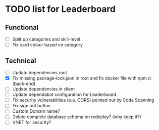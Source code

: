 # TODO list for Leaderboard

## Functional

- [ ] Split up categories and skill-level
- [ ] Fix card colour based on category

## Technical

- [ ] Update dependencies root
- [X] Fix missing package-lock.json in root and fix docker file with npm ci (back-end)
- [ ] Update dependencies in client
- [ ] Update dependabot configuration for Leaderboard
- [ ] Fix security vulnerabilities (o.a. CORS) pointed out by Code Scanning
- [ ] Fix sign out button
- [ ] Custom Domain name?
- [ ] Delete complete database schema on redeploy? (why keep it?)
- [ ] VNET for security?